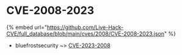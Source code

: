 # CVE-2008-2023
{% embed url="https://github.com/Live-Hack-CVE/full_database/blob/main/cves/2008/CVE-2008-2023.json" %}

* bluefrostsecurity ~> [CVE-2023-2008](https://www.alice-snow.ru/2008/database/cve-2008-2023/cve-2023-2008-bluefrostsecurity)
